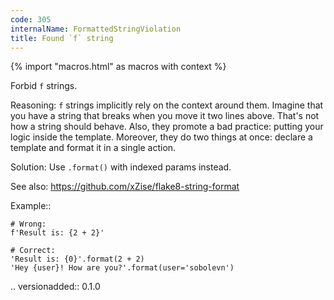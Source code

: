 ```yaml
---
code: 305
internalName: FormattedStringViolation
title: Found `f` string
---
```


{% import "macros.html" as macros with context %}


Forbid ``f`` strings.

Reasoning:
    ``f`` strings implicitly rely on the context around them.
    Imagine that you have a string that breaks
    when you move it two lines above.
    That's not how a string should behave.
    Also, they promote a bad practice:
    putting your logic inside the template.
    Moreover, they do two things at once:
    declare a template and format it in a single action.

Solution:
    Use ``.format()`` with indexed params instead.

See also:
    https://github.com/xZise/flake8-string-format

Example::

    # Wrong:
    f'Result is: {2 + 2}'

    # Correct:
    'Result is: {0}'.format(2 + 2)
    'Hey {user}! How are you?'.format(user='sobolevn')

.. versionadded:: 0.1.0